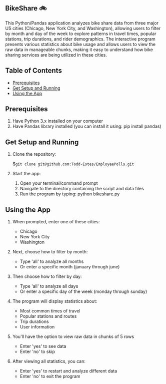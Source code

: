 ## BikeShare  🚲

This Python/Pandas application analyzes bike share data from three major US cities (Chicago, New York City, and Washington), allowing users to filter by month and day of the week to explore patterns in travel times, popular stations, trip durations, and rider demographics. The interactive program presents various statistics about bike usage and allows users to view the raw data in manageable chunks, making it easy to understand how bike sharing services are being utilized in these cities.


## Table of Contents
- [Prerequisites](#prerequisites)
- [Get Setup and Running](#get-setup-and-running)
- [Using the App](#using-the-app)


## Prerequisites
1. Have Python 3.x installed on your computer
2. Have Pandas library installed (you can install it using: pip install pandas)

## Get Setup and Running

1. Clone the repository:

    $`git clone git@github.com:Todd-Estes/EmployeePolls.git`

2. Start the app:

   1. Open your terminal/command prompt
   2. Navigate to the directory containing the script and data files
   3. Run the program by typing: python bikeshare.py
   
## Using the App

1. When prompted, enter one of these cities:
   - Chicago
   - New York City
   - Washington

2. Next, choose how to filter by month:
   - Type 'all' to analyze all months
   - Or enter a specific month (january through june)

3. Then choose how to filter by day:
   - Type 'all' to analyze all days
   - Or enter a specific day of the week (monday through sunday)

4. The program will display statistics about:
   - Most common times of travel
   - Popular stations and routes
   - Trip durations
   - User information

5. You'll have the option to view raw data in chunks of 5 rows
   - Enter 'yes' to see data
   - Enter 'no' to skip

6. After viewing all statistics, you can:
   - Enter 'yes' to restart and analyze different data
   - Enter 'no' to exit the program

